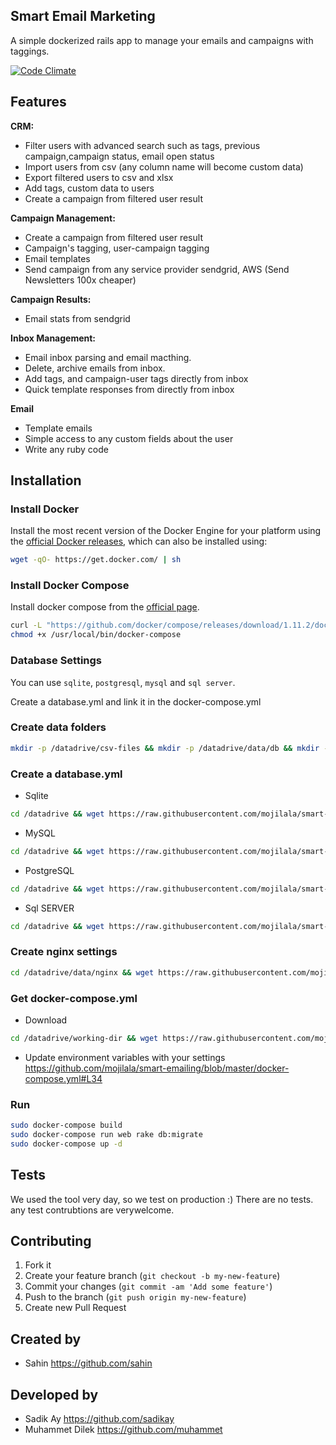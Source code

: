 ## Smart Email Marketing

A simple dockerized rails app to manage your emails and campaigns with taggings.

[![Code Climate](https://codeclimate.com/github/mojilala/smart-emailing/badges/gpa.svg)](https://codeclimate.com/github/mojilala/smart-emailing)


## Features
**CRM:**
* Filter users with advanced search such as tags, previous campaign,campaign status, email open status
* Import users from csv (any column name will become custom data)
* Export filtered users to csv and xlsx 
* Add tags, custom data to users 
* Create a campaign from filtered user result


**Campaign Management:**
* Create a campaign from filtered user result
* Campaign's tagging, user-campaign tagging
* Email templates
* Send campaign from any service provider sendgrid, AWS (Send Newsletters 100x cheaper)

**Campaign Results:**
* Email stats from sendgrid

**Inbox Management:**
* Email inbox parsing and email macthing.
* Delete, archive emails from inbox.
* Add tags, and campaign-user tags directly from inbox
* Quick template responses from directly from inbox

**Email**
* Template emails
* Simple access to any custom fields about the user
* Write any ruby code


## Installation

### Install Docker
Install the most recent version of the Docker Engine for your platform using the [official Docker releases](http://docs.docker.com/engine/installation/), which can also be installed using:

```bash
wget -qO- https://get.docker.com/ | sh
```

### Install Docker Compose
Install docker compose from the [official page](https://docs.docker.com/compose/install/).    

```bash
curl -L "https://github.com/docker/compose/releases/download/1.11.2/docker-compose-$(uname -s)-$(uname -m)" -o /usr/local/bin/docker-compose
chmod +x /usr/local/bin/docker-compose
```

### Database Settings

You can use `sqlite`, `postgresql`, `mysql` and `sql server`.

Create a database.yml and link it in the docker-compose.yml

### Create data folders
```bash
mkdir -p /datadrive/csv-files && mkdir -p /datadrive/data/db && mkdir -p /datadrive/data/redis && mkdir -p /datadrive/data/nginx && mkdir -p /datadrive/working-dir 
```

### Create a database.yml
* Sqlite 
```bash
cd /datadrive && wget https://raw.githubusercontent.com/mojilala/smart-emailing/master/config/database.yml
```

* MySQL

```bash
cd /datadrive && wget https://raw.githubusercontent.com/mojilala/smart-emailing/master/config/database_mysql.example.yml
```
* PostgreSQL

```bash
cd /datadrive && wget https://raw.githubusercontent.com/mojilala/smart-emailing/master/config/database_postgresql.example.yml
```
* Sql SERVER

```bash
cd /datadrive && wget https://raw.githubusercontent.com/mojilala/smart-emailing/master/config/database_azure_sql.example.yml
```


### Create nginx settings
```bash
cd /datadrive/data/nginx && wget https://raw.githubusercontent.com/mojilala/smart-emailing/master/nginx/my_proxy.conf
```

### Get docker-compose.yml
* Download
```bash
cd /datadrive/working-dir && wget https://raw.githubusercontent.com/mojilala/smart-emailing/master/docker-compose.yml
```

* Update environment variables with your settings https://github.com/mojilala/smart-emailing/blob/master/docker-compose.yml#L34

### Run

```bash
sudo docker-compose build
sudo docker-compose run web rake db:migrate
sudo docker-compose up -d
```

## Tests
We used the tool very day, so we test on production :)
There are no tests. any test contrubtions are verywelcome.

## Contributing

1. Fork it
2. Create your feature branch (`git checkout -b my-new-feature`)
3. Commit your changes (`git commit -am 'Add some feature'`)
4. Push to the branch (`git push origin my-new-feature`)
5. Create new Pull Request

## Created by
* Sahin https://github.com/sahin

## Developed by
* Sadik Ay https://github.com/sadikay
* Muhammet Dilek https://github.com/muhammet
